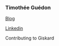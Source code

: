 ### Timothée Guédon

[Blog](https://gtimothee.github.io/blog/) 

[Linkedin](https://www.linkedin.com/in/timotheeguedon/?locale=en_US)

Contributing to Giskard
